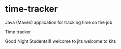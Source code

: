# time-tracker
Java (Maven) application for tracking time on the job

Time tracker

Good Night Students!!!
welcome to jits
welcome to kits
